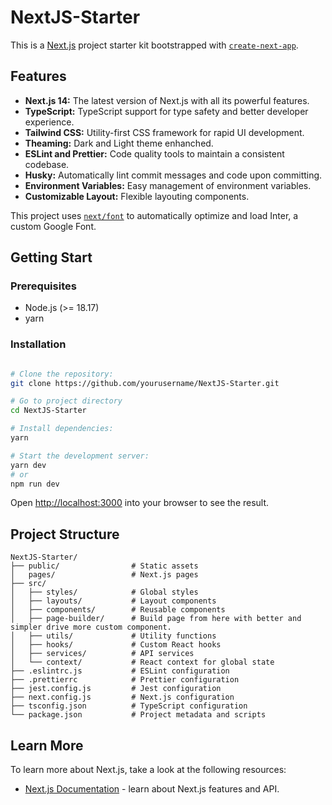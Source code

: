 # NextJS-Starter

This is a [Next.js](https://nextjs.org/) project starter kit bootstrapped with [`create-next-app`](https://github.com/vercel/next.js/tree/canary/packages/create-next-app).

## Features

- **Next.js 14:** The latest version of Next.js with all its powerful features.
- **TypeScript:** TypeScript support for type safety and better developer experience.
- **Tailwind CSS:** Utility-first CSS framework for rapid UI development.
- **Theaming:** Dark and Light theme enhanched.
- **ESLint and Prettier:** Code quality tools to maintain a consistent codebase.
- **Husky:** Automatically lint commit messages and code upon committing.
- **Environment Variables:** Easy management of environment variables.
- **Customizable Layout:** Flexible layouting components.

This project uses [`next/font`](https://nextjs.org/docs/basic-features/font-optimization) to automatically optimize and load Inter, a custom Google Font.

## Getting Start

### Prerequisites

- Node.js (>= 18.17)
- yarn

### Installation

```bash

# Clone the repository:
git clone https://github.com/yourusername/NextJS-Starter.git

# Go to project directory
cd NextJS-Starter

# Install dependencies:
yarn

# Start the development server:
yarn dev
# or
npm run dev
```

Open [http://localhost:3000](http://localhost:3000) into your browser to see the result.

## Project Structure

```plaintext
NextJS-Starter/
├── public/                # Static assets
│   pages/                 # Next.js pages
├── src/
│   ├── styles/            # Global styles
│   ├── layouts/           # Layout components
│   ├── components/        # Reusable components
│   ├── page-builder/      # Build page from here with better and simpler drive more custom component.
│   ├── utils/             # Utility functions
│   ├── hooks/             # Custom React hooks
│   ├── services/          # API services
│   └── context/           # React context for global state
├── .eslintrc.js           # ESLint configuration
├── .prettierrc            # Prettier configuration
├── jest.config.js         # Jest configuration
├── next.config.js         # Next.js configuration
├── tsconfig.json          # TypeScript configuration
└── package.json           # Project metadata and scripts
```

## Learn More

To learn more about Next.js, take a look at the following resources:

- [Next.js Documentation](https://nextjs.org/docs) - learn about Next.js features and API.
